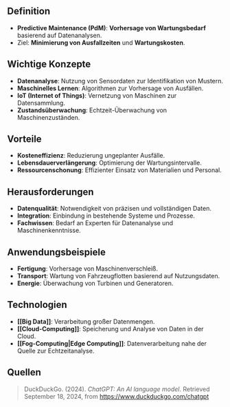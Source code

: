 ## Definition
- **Predictive Maintenance (PdM)**: **Vorhersage von Wartungsbedarf** basierend auf Datenanalysen.
- Ziel: **Minimierung von Ausfallzeiten** und **Wartungskosten**.

## Wichtige Konzepte
- **Datenanalyse**: Nutzung von Sensordaten zur Identifikation von Mustern.
- **Maschinelles Lernen**: Algorithmen zur Vorhersage von Ausfällen.
- **IoT (Internet of Things)**: Vernetzung von Maschinen zur Datensammlung.
- **Zustandsüberwachung**: Echtzeit-Überwachung von Maschinenzuständen.

## Vorteile
- **Kosteneffizienz**: Reduzierung ungeplanter Ausfälle.
- **Lebensdauerverlängerung**: Optimierung der Wartungsintervalle.
- **Ressourcenschonung**: Effizienter Einsatz von Materialien und Personal.

## Herausforderungen
- **Datenqualität**: Notwendigkeit von präzisen und vollständigen Daten.
- **Integration**: Einbindung in bestehende Systeme und Prozesse.
- **Fachwissen**: Bedarf an Experten für Datenanalyse und Maschinenkenntnisse.

## Anwendungsbeispiele
- **Fertigung**: Vorhersage von Maschinenverschleiß.
- **Transport**: Wartung von Fahrzeugflotten basierend auf Nutzungsdaten.
- **Energie**: Überwachung von Turbinen und Generatoren.

## Technologien
- **[[Big Data]]**: Verarbeitung großer Datenmengen.
- **[[Cloud-Computing]]**: Speicherung und Analyse von Daten in der Cloud.
- **[[Fog-Computing|Edge Computing]]**: Datenverarbeitung nahe der Quelle zur Echtzeitanalyse.

## Quellen

> DuckDuckGo. (2024). *ChatGPT: An AI language model*. Retrieved September 18, 2024, from https://www.duckduckgo.com/chatgpt